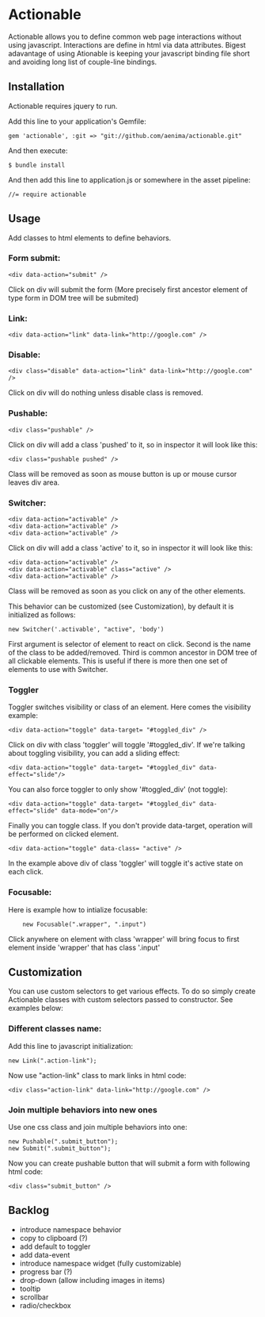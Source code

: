 # Actionable

Actionable allows you to define common web page interactions without using javascript. 
Interactions are define in html via data attributes.
Bigest adavantage of using Ationable is keeping your javascript binding file short and avoiding long list of couple-line bindings.


## Installation

Actionable requires jquery to run. 

Add this line to your application's Gemfile:

    gem 'actionable', :git => "git://github.com/aenima/actionable.git"

And then execute:

    $ bundle install

And then add this line to application.js or somewhere in the asset pipeline:

    //= require actionable

## Usage

Add classes to html elements to define behaviors. 

### Form submit:

    <div data-action="submit" /> 
    
Click on div will submit the form (More precisely first ancestor element of type form in DOM tree will be submited)

### Link: 

    <div data-action="link" data-link="http://google.com" />

### Disable: 

    <div class="disable" data-action="link" data-link="http://google.com" />

Click on div will do nothing unless disable class is removed.

### Pushable: 

    <div class="pushable" />

Click on div will add a class 'pushed' to it, so in inspector it will look like this:

    <div class="pushable pushed" />
    
Class will be removed as soon as mouse button is up or mouse cursor leaves div area. 

### Switcher: 

    <div data-action="activable" />
    <div data-action="activable" />
    <div data-action="activable" />       

Click on div will add a class 'active' to it, so in inspector it will look like this:

    <div data-action="activable" />
    <div data-action="activable" class="active" />
    <div data-action="activable" />        

Class will be removed as soon as you click on any of the other elements.

This behavior can be customized (see Customization), by default it is initialized as follows:

    new Switcher('.activable', "active", 'body')
  
First argument is selector of element to react on click. Second is the name of the class to be added/removed. Third is common ancestor in DOM tree of all clickable elements. This is useful if there is more then one set of elements to use with Switcher.

### Toggler

Toggler switches visibility or class of an element. Here comes the visibility example:

    <div data-action="toggle" data-target= "#toggled_div" />
    
Click on div with class 'toggler' will toggle '#toggled_div'. If we're talking about toggling visibility, you can add a sliding effect:

    <div data-action="toggle" data-target= "#toggled_div" data-effect="slide"/>

You can also force toggler to only show '#toggled_div' (not toggle):

    <div data-action="toggle" data-target= "#toggled_div" data-effect="slide" data-mode="on"/>

Finally you can toggle class. If you don't provide data-target, operation will be performed on clicked element.

    <div data-action="toggle" data-class= "active" />
    
In the example above div of class 'toggler' will toggle it's active state on each click.

### Focusable: 

Here is example how to intialize focusable:

    	new Focusable(".wrapper", ".input")
    	
Click anywhere on element with class 'wrapper' will bring focus to first element inside 'wrapper' that has class '.input'

## Customization

You can use custom selectors to get various effects. To do so simply create Actionable classes with custom selectors passed to constructor. See examples below:

### Different classes name:

Add this line to javascript initialization:

    new Link(".action-link");

Now use "action-link" class to mark links in html code:
    
    <div class="action-link" data-link="http://google.com" />

### Join multiple behaviors into new ones

Use one css class and join multiple behaviors into one:

    new Pushable(".submit_button");	
    new Submit(".submit_button");		
                
Now you can create pushable button that will submit a form with following html code:

    <div class="submit_button" />


## Backlog
- introduce namespace behavior
 - copy to clipboard (?)
 - add default to toggler
 - add data-event 
- introduce namespace widget (fully customizable)
 - progress bar (?)
 - drop-down (allow including images in items)
 - tooltip
 - scrollbar
 - radio/checkbox
